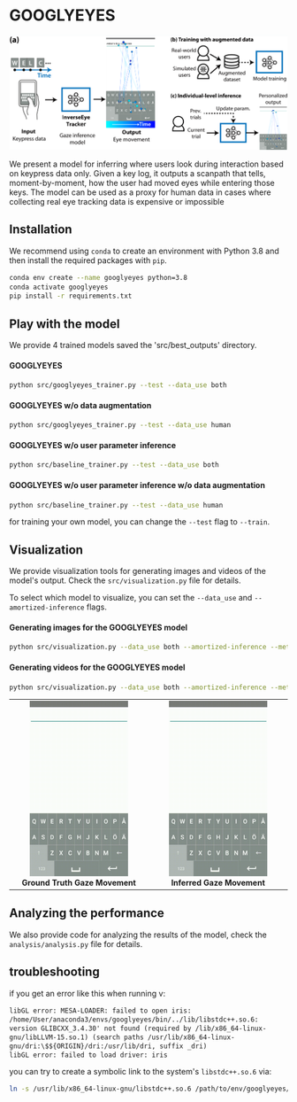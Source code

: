 # GOOGLYEYES

[//]: # (add the teaser image here from figs/teaser.png)
![teaser](figs/teaser.png)

We present a model for inferring where users look during interaction based on keypress data only. Given a key log, it outputs a scanpath
that tells, moment-by-moment, how the user had moved eyes while entering those keys. The model can be used as a proxy for human
data in cases where collecting real eye tracking data is expensive or impossible

## Installation

[//]: # (first create a conda env with python3.8, then pip install -r requirements.txt)
[//]: # (then install the package with pip install -e .)

We recommend using `conda` to create an environment with Python 3.8 and then install the required packages with `pip`.

```bash
conda env create --name googlyeyes python=3.8
conda activate googlyeyes
pip install -r requirements.txt
```
## Play with the model

We provide 4 trained models saved the 'src/best_outputs' directory.

#### GOOGLYEYES

```bash
python src/googlyeyes_trainer.py --test --data_use both
```

#### GOOGLYEYES w/o data augmentation

```bash
python src/googlyeyes_trainer.py --test --data_use human
```

#### GOOGLYEYES w/o user parameter inference


```bash
python src/baseline_trainer.py --test --data_use both
```

#### GOOGLYEYES w/o user parameter inference w/o data augmentation

```bash
python src/baseline_trainer.py --test --data_use human
```

for training your own model, you can change the `--test` flag to `--train`.

## Visualization

We provide visualization tools for generating images and videos of the model's output. Check the `src/visualization.py` file for details.

To select which model to visualize, you can set the `--data_use` and `--amortized-inference` flags.

#### Generating images for the GOOGLYEYES model

```bash
python src/visualization.py --data_use both --amortized-inference --method image
```

#### Generating videos for the GOOGLYEYES model

```bash
python src/visualization.py --data_use both --amortized-inference --method video
```

<table align="center">
  <tr>
    <td align="center">
      <img src="figs/example_ground_truth.gif" width="75%" alt="Example Ground Truth GIF"><br>
      <b>Ground Truth Gaze Movement</b>
    </td>
    <td align="center">
      <img src="figs/example_predicted.gif" width="75%" alt="Example Predicted GIF"><br>
      <b>Inferred Gaze Movement</b>
    </td>
  </tr>
</table>

## Analyzing the performance

We also provide code for analyzing the results of the model, check the `analysis/analysis.py` file for details.


## troubleshooting

if you get an error like this when running v:

```
libGL error: MESA-LOADER: failed to open iris: /home/User/anaconda3/envs/googlyeyes/bin/../lib/libstdc++.so.6: version GLIBCXX_3.4.30' not found (required by /lib/x86_64-linux-gnu/libLLVM-15.so.1) (search paths /usr/lib/x86_64-linux-gnu/dri:\$${ORIGIN}/dri:/usr/lib/dri, suffix _dri)
libGL error: failed to load driver: iris
```

you can try to create a symbolic link to the system's `libstdc++.so.6` via:

```bash
ln -s /usr/lib/x86_64-linux-gnu/libstdc++.so.6 /path/to/env/googlyeyes/lib/libstdc++.so.6
```

